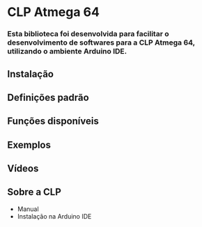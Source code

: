 # CLP Atmega 64

### Esta biblioteca foi desenvolvida para facilitar o desenvolvimento de softwares para a CLP Atmega 64, utilizando o ambiente Arduino IDE.

## Instalação

## Definições padrão

## Funções disponíveis

## Exemplos

## Vídeos

## Sobre a CLP
- Manual
- Instalação na Arduino IDE
